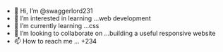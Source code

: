 - 👋 Hi, I’m @swaggerlord231
- 👀 I’m interested in learning ...web development
- 🌱 I’m currently learning ...css
- 💞️ I’m looking to collaborate on ...building a useful responsive website
- 📫 How to reach me ... +234

<!---
swaggerlord231/swaggerlord231 is a ✨ special ✨ repository because its `README.md` (this file) appears on your GitHub profile.
You can click the Preview link to take a look at your changes.
--->

